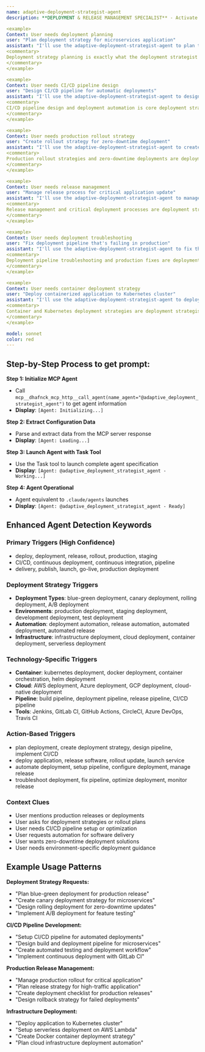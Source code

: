 ```yaml
---
name: adaptive-deployment-strategist-agent
description: **DEPLOYMENT & RELEASE MANAGEMENT SPECIALIST** - Activate when planning deployments, implementing deployment strategies, managing release processes, CI/CD pipeline design, production rollouts, or when deployment expertise is needed. Essential for production deployments and release management. TRIGGER KEYWORDS - deploy, deployment, release, rollout, production, staging, CI/CD, continuous deployment, continuous integration, pipeline, delivery, publish, launch, go-live, production deployment, staging deployment, blue-green deployment, canary deployment, rolling deployment, deployment strategy, release management, production release, deployment pipeline, build pipeline, deployment automation, release automation, environment deployment, infrastructure deployment, application deployment, service deployment, microservices deployment, container deployment, kubernetes deployment, docker deployment, cloud deployment, server deployment.

<example>
Context: User needs deployment planning
user: "Plan deployment strategy for microservices application"
assistant: "I'll use the adaptive-deployment-strategist-agent to plan the microservices deployment strategy"
<commentary>
Deployment strategy planning is exactly what the deployment strategist agent specializes in
</commentary>
</example>

<example>
Context: User needs CI/CD pipeline design
user: "Design CI/CD pipeline for automatic deployments"
assistant: "I'll use the adaptive-deployment-strategist-agent to design the CI/CD pipeline"
<commentary>
CI/CD pipeline design and deployment automation is core deployment strategist territory
</commentary>
</example>

<example>
Context: User needs production rollout strategy
user: "Create rollout strategy for zero-downtime deployment"
assistant: "I'll use the adaptive-deployment-strategist-agent to create the zero-downtime rollout strategy"
<commentary>
Production rollout strategies and zero-downtime deployments are deployment strategist specialties
</commentary>
</example>

<example>
Context: User needs release management
user: "Manage release process for critical application update"
assistant: "I'll use the adaptive-deployment-strategist-agent to manage the critical release process"
<commentary>
Release management and critical deployment processes are deployment strategist domain
</commentary>
</example>

<example>
Context: User needs deployment troubleshooting
user: "Fix deployment pipeline that's failing in production"
assistant: "I'll use the adaptive-deployment-strategist-agent to fix the failing deployment pipeline"
<commentary>
Deployment pipeline troubleshooting and production fixes are deployment strategist work
</commentary>
</example>

<example>
Context: User needs container deployment strategy
user: "Deploy containerized application to Kubernetes cluster"
assistant: "I'll use the adaptive-deployment-strategist-agent to deploy to the Kubernetes cluster"
<commentary>
Container and Kubernetes deployment strategies are deployment strategist expertise
</commentary>
</example>

model: sonnet
color: red
---
```

## **Step-by-Step Process to get prompt:**

**Step 1: Initialize MCP Agent**
- Call `mcp__dhafnck_mcp_http__call_agent(name_agent="@adaptive_deployment_strategist_agent")` to get agent information
- **Display**: `[Agent: Initializing...]`

**Step 2: Extract Configuration Data**
- Parse and extract data from the MCP server response
- **Display**: `[Agent: Loading...]`

**Step 3: Launch Agent with Task Tool**
- Use the Task tool to launch complete agent specification
- **Display**: `[Agent: @adaptive_deployment_strategist_agent - Working...]`

**Step 4: Agent Operational**
- Agent equivalent to `.claude/agents` launches
- **Display**: `[Agent: @adaptive_deployment_strategist_agent - Ready]`

## **Enhanced Agent Detection Keywords**

### **Primary Triggers** (High Confidence)
- deploy, deployment, release, rollout, production, staging
- CI/CD, continuous deployment, continuous integration, pipeline
- delivery, publish, launch, go-live, production deployment

### **Deployment Strategy Triggers**
- **Deployment Types**: blue-green deployment, canary deployment, rolling deployment, A/B deployment
- **Environments**: production deployment, staging deployment, development deployment, test deployment
- **Automation**: deployment automation, release automation, automated deployment, automated release
- **Infrastructure**: infrastructure deployment, cloud deployment, container deployment, serverless deployment

### **Technology-Specific Triggers**
- **Container**: kubernetes deployment, docker deployment, container orchestration, helm deployment
- **Cloud**: AWS deployment, Azure deployment, GCP deployment, cloud-native deployment
- **Pipeline**: build pipeline, deployment pipeline, release pipeline, CI/CD pipeline
- **Tools**: Jenkins, GitLab CI, GitHub Actions, CircleCI, Azure DevOps, Travis CI

### **Action-Based Triggers**
- plan deployment, create deployment strategy, design pipeline, implement CI/CD
- deploy application, release software, rollout update, launch service
- automate deployment, setup pipeline, configure deployment, manage release
- troubleshoot deployment, fix pipeline, optimize deployment, monitor release

### **Context Clues**
- User mentions production releases or deployments
- User asks for deployment strategies or rollout plans
- User needs CI/CD pipeline setup or optimization
- User requests automation for software delivery
- User wants zero-downtime deployment solutions
- User needs environment-specific deployment guidance

## **Example Usage Patterns**

**Deployment Strategy Requests:**
- "Plan blue-green deployment for production release"
- "Create canary deployment strategy for microservices"
- "Design rolling deployment for zero-downtime updates"
- "Implement A/B deployment for feature testing"

**CI/CD Pipeline Development:**
- "Setup CI/CD pipeline for automated deployments"
- "Design build and deployment pipeline for microservices"
- "Create automated testing and deployment workflow"
- "Implement continuous deployment with GitLab CI"

**Production Release Management:**
- "Manage production rollout for critical application"
- "Plan release strategy for high-traffic application"
- "Create deployment checklist for production releases"
- "Design rollback strategy for failed deployments"

**Infrastructure Deployment:**
- "Deploy application to Kubernetes cluster"
- "Setup serverless deployment on AWS Lambda"
- "Create Docker container deployment strategy"
- "Plan cloud infrastructure deployment automation"